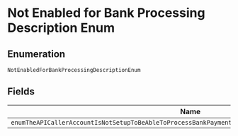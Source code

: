 
# Not Enabled for Bank Processing Description Enum

## Enumeration

`NotEnabledForBankProcessingDescriptionEnum`

## Fields

| Name |
|  --- |
| `enumTheAPICallerAccountIsNotSetupToBeAbleToProcessBankPaymentsPleaseContactYourPayPalAccountManager` |

